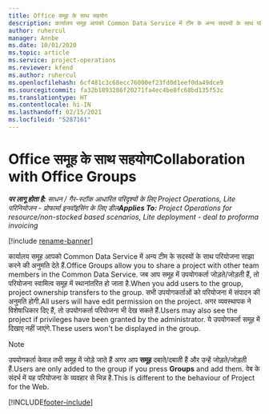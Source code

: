 ```yaml
---
title: Office समूह के साथ सहयोग
description: कार्यालय समूह आपको Common Data Service में टीम के अन्य सदस्यों के साथ परियोजना साझा करने की अनुमति देता है.
author: ruhercul
manager: Annbe
ms.date: 10/01/2020
ms.topic: article
ms.service: project-operations
ms.reviewer: kfend
ms.author: ruhercul
ms.openlocfilehash: 6cf481c3c68ecc76000ef23fd0d1eef0da49dce9
ms.sourcegitcommit: fa32b1893286f20271fa4ec4be8fc68bd135f53c
ms.translationtype: HT
ms.contentlocale: hi-IN
ms.lasthandoff: 02/15/2021
ms.locfileid: "5287161"
---
```

# <a name="collaboration-with-office-groups"></a><span data-ttu-id="0053f-103">Office समूह के साथ सहयोग</span><span class="sxs-lookup"><span data-stu-id="0053f-103">Collaboration with Office Groups</span></span>

<span data-ttu-id="0053f-104">_**पर लागू होता है:** साधन / गैर-स्टॉक आधारित परिदृश्यों के लिए Project Operations, Lite परिनियोजन - प्रोफार्मा इनवॉइसिंग के लिए डील_</span><span class="sxs-lookup"><span data-stu-id="0053f-104">_**Applies To:** Project Operations for resource/non-stocked based scenarios, Lite deployment - deal to proforma invoicing_</span></span>

[!include [rename-banner](~/includes/cc-data-platform-banner.md)]

<span data-ttu-id="0053f-105">कार्यालय समूह आपको Common Data Service में अन्य टीम के सदस्यों के साथ परियोजना साझा करने की अनुमति देते हैं.</span><span class="sxs-lookup"><span data-stu-id="0053f-105">Office Groups allow you to share a project with other team members in the Common Data Service.</span></span> <span data-ttu-id="0053f-106">जब आप समूह में उपयोगकर्ता जोड़ते/जोड़ती हैं, तो परियोजना स्वामित्व समूह में स्थानांतरित हो जाता है.</span><span class="sxs-lookup"><span data-stu-id="0053f-106">When you add users to the group, project ownership transfers to the group.</span></span> <span data-ttu-id="0053f-107">सभी उपयोगकर्ताओं को परियोजना में संपादन की अनुमति होगी.</span><span class="sxs-lookup"><span data-stu-id="0053f-107">All users will have edit permission on the project.</span></span> <span data-ttu-id="0053f-108">अगर व्यवस्थापक ने विशेषाधिकार दिए हैं, तो उपयोगकर्ता परियोजना भी देख सकते हैं.</span><span class="sxs-lookup"><span data-stu-id="0053f-108">Users may also see the project if privileges have been granted by the administrator.</span></span> <span data-ttu-id="0053f-109">ये उपयोगकर्ता समूह में दिखाए नहीं जाएंगे.</span><span class="sxs-lookup"><span data-stu-id="0053f-109">These users won't be displayed in the group.</span></span>

> [!NOTE] 
> <span data-ttu-id="0053f-110">उपयोगकर्ता केवल तभी समूह में जोड़े जाते हैं अगर आप **समूह** दबाते/दबाती हैं और उन्हें जोड़ते/जोड़ती हैं.</span><span class="sxs-lookup"><span data-stu-id="0053f-110">Users are only added to the group if you press **Groups** and add them.</span></span> <span data-ttu-id="0053f-111">वेब के संदर्भ में यह परियोजना के व्यवहार से भिन्न है.</span><span class="sxs-lookup"><span data-stu-id="0053f-111">This is different to the behaviour of Project for the Web.</span></span> 



[!INCLUDE[footer-include](../includes/footer-banner.md)]